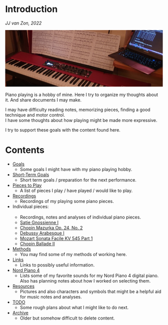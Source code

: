 Introduction
============

*JJ van Zon, 2022*

![](resources/photo-jjs-piano-laptop-sheet-music-analysis-wide.jpg)

Piano playing is a hobby of mine. Here I try to organize my thoughts about it. And share documents I may make.

I may have difficulty reading notes, memorizing pieces, finding a good technique and motor control.  
I have some thoughts about how playing might be made more expressive.  

I try to support these goals with the content found here.  

Contents
========

- [Goals](goals.md)
    - Some goals I might have with my piano playing hobby.
- [Short-Term Goals](short-term-goals.md)
    - Short term goals / preparation for the next performance.
- [Pieces to Play](pieces-to-play.md)
    - A list of pieces I play / have played / would like to play.
- [Recordings](recordings.md)
    - Recordings of my playing some piano pieces.
- Individual pieces:
    <br/><br/>
    - Recordings, notes and analyses of individual piano pieces.
    - [Satie Gnossienne Ⅰ](satie-gnossienne-1/README.md)
    - [Chopin Mazurka Op. 24, No. 2](chopin-mazurka-op-24-no-2/README.md)
    - [Debussy Arabesque Ⅰ](debussy-arabesque-1/README.md)
    - [Mozart Sonata Facile KV 545 Part 1](mozart-sonata-facile-part-1/README.md)
    - [Chopin Ballade Ⅱ](chopin-ballade-2/README.md)
- [Methods](methods/README.md)
    - You may find some of my methods of working here.
- [Links](links.md)
    - Links to possibly useful information.
- [Nord Piano 4](nord-piano-4/README.md)
    - Lists some of my favorite sounds for my Nord Piano 4 digital piano. Also has planning notes about how I worked on selecting them.
- [Resources](resources/README.md)
    - Pictures and also characters and symbols that might be a helpful aid for music notes and analyses.
- [TODO](todo.md)
    - Some rough plans about what I might like to do next.
- [Archive](archive/README.md)
    - Older but somehow difficult to delete content.